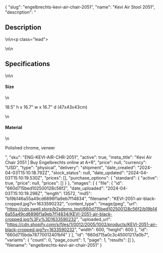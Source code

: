 {
  "slug": "engelbrechts-kevi-air-chair-2051",
  "name": "Kevi Air Stool 2051",
  "description": "<h2>Description</h2>\n<!-- split -->\n<p class=\"lead\"> </p>\n<!-- split -->\n<h2>Specifications</h2>\n<!-- split -->\n<h4>Size</h4>\n<p>18.5\" h x 16.7\" w x 16.7\" d (47x43x43cm)</p>\n<h4>Material</h4>\n<p>Polished chrome, veneer</p>",
  "sku": "ENG-KEVI-AIR-CHR-2051",
  "active": true,
  "meta_title": "Kevi Air Chair 2051 | Buy Engelbrechts online at A+R",
  "price": null,
  "currency": "USD",
  "type": "physical",
  "delivery": "shipment",
  "date_created": "2024-04-03T15:10:18.792Z",
  "stock_status": null,
  "date_updated": "2024-04-03T15:10:19.530Z",
  "prices": [],
  "purchase_options": {
    "standard": {
      "active": true,
      "price": null,
      "prices": []
    }
  },
  "images": [
    {
      "file": {
        "id": "660d715bed102500128c56f2",
        "date_uploaded": "2024-04-03T15:10:19.298Z",
        "length": 13572,
        "md5": "b19b146a55a49cd6896f1a9eb7f14834",
        "filename": "KEVI-2051-air-black-cropped.jpg?v=1633590232",
        "content_type": "image/jpeg",
        "url": "https://cdn.swell.store/b2sdemo_test/660d715bed102500128c56f2/b19b146a55a49cd6896f1a9eb7f14834/KEVI-2051-air-black-cropped.jpg%3Fv%3D1633590232",
        "uploaded_url": "https://cdn.shopify.com/s/files/1/0012/2005/1002/products/KEVI-2051-air-black-cropped.jpg?v=1633590232",
        "width": 600,
        "height": 600
      },
      "id": "660d715bda78770012401bf4"
    }
  ],
  "id": "660d715a0c3c45001217a0b7",
  "variants": {
    "count": 0,
    "page_count": 1,
    "page": 1,
    "results": []
  },
  "filename": "engelbrechts-kevi-air-chair-2051"
}